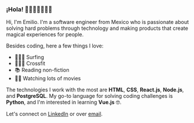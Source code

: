 ### ¡Hola! 👋🏽👨🏽‍💻🇲🇽

Hi, I'm Emilio. I'm a software engineer from Mexico who is passionate about solving hard problems through technology and making products that create magical experiences for people.

Besides coding, here a few things I love:
- 🏄🏽‍♂️ Surfing
- 🏋🏽‍♂️ Crossfit
- 📚 Reading non-fiction
- 🎥🍿 Watching lots of movies

The technologies I work with the most are **HTML**, **CSS**, **React.js**, **Node.js**, and **PostgreSQL**. My go-to language for solving coding challenges is **Python**, and I'm interested in learning **Vue.js** 🤓.

Let's connect on [LinkedIn](https://www.linkedin.com/in/emilioramirezeguia/) or over [email](mailto:emilio.ramirez@hey.com).

<!--
**emilioramirezeguia/emilioramirezeguia** is a ✨ _special_ ✨ repository because its `README.md` (this file) appears on your GitHub profile.

Here are some ideas to get you started:

- 🔭 I’m currently working on ...
- 🌱 I’m currently learning ...
- 👯 I’m looking to collaborate on ...
- 🤔 I’m looking for help with ...
- 💬 Ask me about ...
- 📫 How to reach me: ...
- 😄 Pronouns: ...
- ⚡ Fun fact: ...
-->
